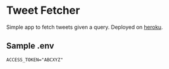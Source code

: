 # Tweet Fetcher
Simple app to fetch tweets given a query.
Deployed on [heroku](https://fetchtweet.herokuapp.com/).

## Sample .env
```
ACCESS_TOKEN="ABCXYZ"
```

